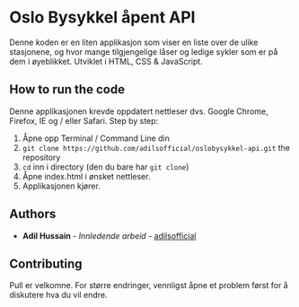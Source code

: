 # Oslo Bysykkel åpent API
Denne koden er en liten applikasjon som viser en liste over de ulike stasjonene, og hvor mange tilgjengelige låser og ledige sykler som er på dem i øyeblikket. Utviklet i HTML, CSS & JavaScript.
## How to run the code
Denne applikasjonen krevde oppdatert nettleser dvs. Google Chrome, Firefox, IE og / eller Safari.
Step by step:
1. Åpne opp Terminal / Command Line din
2. `git clone https://github.com/adilsofficial/oslobysykkel-api.git` the repository
3. `cd` inn i directory (den du bare har `git clone`)
4. Åpne index.html i ønsket nettleser.
5. Applikasjonen kjører.
## Authors
* **Adil Hussain** - *Innledende arbeid* - [adilsofficial](https://github.com/adilsofficial)
## Contributing
Pull er velkomne. For større endringer, vennligst åpne et problem først for å diskutere hva du vil endre.
